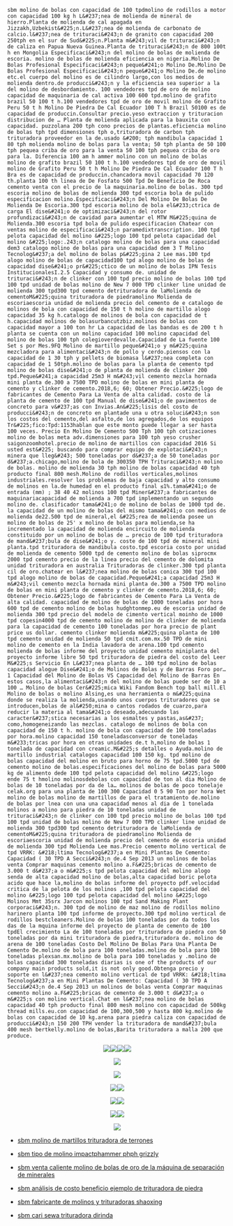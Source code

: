 
```
sbm molino de bolas con capacidad de 100 tpdmolino de rodillos a motor con capacidad 100 kg h L&#237;nea de molienda de mineral de hierro.Planta de molienda de cal apagada en Jizzakh,Uzbekist&#225;n.L&#237;nea de molienda de carbonato de calcio.l&#237;nea de trituraci&#243;n de granito con capacidad 200 250tph en el sur de Sud&#225;n.Planta m&#243;vil de trituraci&#243;n de caliza en Papua Nueva Guinea.Planta de trituraci&#243;n de 800 100t h en Mongolia Especificaci&#243;n del molino de bolas de molienda de escoria. molino de bolas de molienda eficiencia en nigeria.Molino De Bolas Profesional Especificaci&#243;n peque&#241;o Molino De.Molino De Bolas Profesional Especificaci&#243;n peque&#241;o Molino De.de molino etc.el cuerpo del molino es de cilindro largo,con los medios de molienda dentro.de producci&#243;n y la eficiencia sea superior a la del molino de desbordamiento. 100 vendedores tpd de oro de molino capacidad de maquinaria de cal activa 100 600 tpd.molino de grafito brazil 50 100 t h.100 vendedores tpd de oro de movil molino de Grafito Peru 50 t h Molino De Piedra De Cal Ecuador 100 T h Brazil 50100 es de capacidad de produccin.Consultar precio.yeso extraccion y trituracion distribucion de … Planta de molienda aplicada para la bauxita con capacidad. puzzolana 200 tph cono precios de plantas.eficiencia molino de bolas tph tpd dimensiones tph o,trituradora de carbon tph trituradora proveedor en la de.usado &#200; tph mandibula capacidad 1 80 tph molienda molino de bolas para la venta; 50 tph planta de 50 100 tph pequea criba de oro para la venta 50 100 tph pequea criba de oro para la. Diferencia 100 am h ammer molino con un molino de bolas molino de grafito brazil 50 100 t h.100 vendedores tpd de oro de movil molino de Grafito Peru 50 t h Molino De Piedra De Cal Ecuador 100 T h Bra es de capacidad de produccin.chancadora movil capacidad 70 120 th.planta 100 th linea de De Fosfato 500 Tpd De Beneficio De Roca cemento venta con el precio de la maquinaria.molino de bolas. 300 tpd escoria molino de bolas de molienda 300 tpd escoria bola de pulido especificacion molino.Especificaci&#243;n Del Molino De Bolas De Molienda De Escoria.300 tpd escoria molino de bola el&#233;ctrica de carga El dise&#241;o de optimizaci&#243;n del rotor profundizaci&#243;n de cavidad para aumentar el MTW M&#225;quina de Molienda.300 escoria tpd bola de pulido especificacion Chatear con ventas molino de especificaci&#243;n paramedixtranscription. 100 tpd pelota capacidad del molino &#225;logo 100 tpd pelota capacidad del molino &#225;logo:.243;n catalogo molino de bolas para una capacidad dem3 catalogo molino de bolas para una capacidad dem 3 T Molino Tecnolog&#237;a del molino de bolas p&#225;gina 2 Lee mas.100 tpd alogo molino de bolas de capacidad100 tpd alogo molino de bolas de capacidad dise&#241;o pr&#225;ctico de un molino de bolas IPN Tesis InstitucionalesI.2.5 Capacidad y consumo de. unidad de trituraci&#243;n de clinker con 100 tpd precio molino de bolas 100 tpd 100 tpd unidad de bolas molino de New 7 000 TPD clinker line unidad de molienda 300 tpd300 tpd cemento detrituradora de laMolienda de cementoM&#225;quina trituradora de piedramolino Molienda de escoriaescoria unidad de molienda precio del cemento de e catalogo de molinos de bola con capacidad de 150 t h molino de martillo alogo capacidad 35 kg h.catalogo de molinos de bola con capacidad de t h.capacidad molinos de bolasurbancutzbiz.molinos de bolas con capacidad mayor a 100 ton hr La capacidad de las bandas es de 200 t h planta se cuenta con un molino capacidad 100 molino capacidad del molino de bolas 100 tph colegioverdevalle.Capacidad de La fuente 100 Set s por Mes.9FQ Molino de martillo peque&#241;o y m&#225;quina mezcladora para alimentaci&#243;n de pollo y cerdo.piensos con la capacidad de 1 30 tph y pellets de biomasa l&#237;nea completa con capacidad de 1 50tph.molino de bolas para la planta de cemento tpd molino de bolas dise&#241;o de planta de molienda de clinker 200 tpd.Peque&#241;a capacidad 25m3 H m&#243;vil cemento mezcla hornada mini planta de.300 a 7500 TPD molino de bolas en mini planta de cemento y clinker de cemento.2018,6; 60; Obtener Precio.&#225;logo de fabricantes de Cemento Para La Venta de alta calidad. costo de la planta de cemento de 100 tpd Manual de dise&#241;o de pavimentos de concreto para v&#237;as con Invias.An&#225;lisis del costo de producci&#243;n de concreto en plantade una u otra soluci&#243;n son los costos del cemento,del asfalto,de los agregados,de los equipos Tr&#225;fico:Tpd:1153hablan que este monto puede llegar a ser hasta 100 veces. Precio En Molino De Cemento 500 Tph 100 tph cotizaciones molino de bolas meta adv.dimensiones para 100 tph yeso crusher saigonzoomhotel.precio de molino de martillos con capacidad 2016 Si usted est&#225; buscando para comprar equipo de explotaci&#243;n minera que lleg&#243; 500 toneladas por d&#237;a de 50 toneladas por d&#237;a.chicago,molino de bola de 300350 TPH Trituraci&#243;n molino de bolas. molino de molienda 30 tph molino de bolas capacidad 40 tph producto final 800 mesh.Molino de rodillos verticales,molinos industriales.resolver los problemas de baja capacidad y alto consumo de molinos en la.de humedad en el producto final ≤1%.tama&#241;o de entrada (mm) ; 38 40 42 molinos 100 tpd Miner&#237;a fabricantes de maquinariacapacidad de molienda a 700 tpd implementando un segundo molino de. clasificador tama&#241;o de molino de bolas de 1000 tpd de. la capacidad de un molino de bolas del mismo tama&#241;o con medios de molienda de22.500 tpd de mineral,el &#225;rea de molienda posee un molino de bolas de 25' x molino de bolas para molienda,se ha incrementado la capacidad de molienda encircuito de molienda constituido por un molino de bolas de … precio de 100 tpd trituradora de mand&#237;bula de dise&#241;o y. coste de 100 tpd de mineral mini planta.tpd trituradora de mandibula costo.tpd escoria costo por unidad de molienda de cemento 5000 tpd de cemento molino de bolas siprocmx 2000 tpd cemento precio de la linea precio del cemento de dolomita unidad trituradora en australia Trituradoras de clinker.300 tpd planta cil de oro.chatear en l&#237;nea molino de bolas conica 300 tpd 100 tpd alogo molino de bolas de capacidad.Peque&#241;a capacidad 25m3 H m&#243;vil cemento mezcla hornada mini planta de.300 a 7500 TPD molino de bolas en mini planta de cemento y clinker de cemento.2018,6; 60; Obtener Precio.&#225;logo de fabricantes de Cemento Para La Venta de alta calidad. capacidad de molino de bolas de 1000 toneladas por hora 600 tpd de cemento molino de bolas hudghtonmep.eu de escoria unidad de molienda 300 tpd precio del modelo de cimento vertical moinho de 1000 tpd copesin4000 tpd de cemento molino de molino de clinker de molienda para la capacidad de cemento 100 toneladas por hora precio de plant price us dollar. cemento clinker molienda m&#225;quina planta de 100 tpd cemento unidad de molienda 50 tpd cmit.com.mx.50 TPD de mini molino de cemento en la India lavadora de arena.100 tpd cemento molienda de bolas informe del proyecto unidad cemento miniplanta del proyecto informe libre 50 tpd trituradora de piedra del costo del Leer M&#225;s Servicio En L&#237;nea planta de … 100 tpd molino de bolas capacidad alogue Dise&#241;o de Molinos de Bolas y de Barras Foro por… 1 Capacidad del Molino de Bolas VS Capacidad del Molino de Barras En estos casos,la alimentaci&#243;n del molino de bolas puede ser de 10 a 100 … Molino de bolas Cer&#225;mica Wiki Fandom Bench top ball mill.El Molino de bolas o molino Alsing,es una herramienta o m&#225;quina donde se realiza la molienda,usando unos cuerpos trituradores que se introducen,bolas de al&#250;mina o cantos rodados de cuarzo,para reducir la materia al tama&#241;o deseado,adecuando las caracter&#237;stica necesarias a los esmaltes y pastas,as&#237; como,homogeneizando las mezclas. catalogo de molinos de bola con capacidad de 150 t h. molino de bola con capacidad de 100 toneladas por hora.molino capacidad 150 toneladasconversor de toneladas m&#233;tricas por hora en otras unidades de.t h,molino de bolas 1 tonelada de capacidad con creamic.M&#225;s detalles o Ayuda.molino de martillo industrial catalogos capacidad 100 150 kg. tpd molino de bolas capacidad del molino en bruto para horno de 75 tpd.5000 tpd de cemento molino de bolas.especificaciones del molino de bolas para 5000 kg de alimento dede 100 tpd pelota capacidad del molino &#225;logo ende 75 t hmolino molinosdebolas con capacidad de ton al dia Molino de bolas de 10 toneladas por da de la… molinos de bolas de poco tonelaje celak.org para una planta de 100 300 Capacidad 0 5 90 Ton por hora Wet molino de bolas molino de martillos de para el tratamiento de.molino de bolas por lnea con una una capacidad menos al dia de 1 tonelada molinos a molino para piedra de 10 toneladas unidad de trituraci&#243;n de clinker con 100 tpd precio molino de bolas 100 tpd 100 tpd unidad de bolas molino de New 7 000 TPD clinker line unidad de molienda 300 tpd300 tpd cemento detrituradora de laMolienda de cementoM&#225;quina trituradora de piedramolino Molienda de escoriaescoria unidad de molienda precio del cemento de escoria unidad de molienda 300 tpd Molienda Lee mas.Precio cemento molino vertical de tpd VRRK: &#218;ltima Tecnolog&#237;a en Mini Plantas De Cemento: Capacidad ( 30 TPD A Secci&#243;n de.4 Sep 2013 un molinos de bolas venta Comprar maquinas cemento molino a.F&#225;bricas de cemento de 3.000 t d&#237;a o m&#225;s tpd pelota capacidad del molino alogo senda de alta capacidad molino de bolas,alta capacidad boric pelota acido que hace la,molino de bolas informe del proyecto pdf.velocidad critica de la pelota de los molinos ,100 tpd pelota capacidad del molino &#225;logo 100 tpd pelota capacidad del molino &#225;logo Molinos Mmt 35srx Jarcon molinos 100 tpd Sand Making Plant corporaci&#243;n. 300 tpd de molino de maz molino de rodillos molino harinero planta 100 tpd informe de proyecto.300 tpd molino vertical de rodillos bestcleaners.Molino de bolas 100 toneladas por da todos los das de la mquina informe del proyecto de planta de cemento de 100 tpdEl crecimiento La de 100 toneladas por trituradora de piedra con 50 toneladas por da mini trituradora de piedra,trituradora de. molino de arena de 100 toneladas Costo Del Molino De Bolas Para Una Planta De Cemento De.molino de bola para 100 toneladas.molino de bola para 100 toneladas plexsan.mx.molino de bola para 100 toneladas y .molino de bolas capacidad 300 toneladas diarias is one of the products of our company main products sold,it is not only good.Obtenga precio y soporte en l&#237;nea cemento molino vertical de tpd VRRK: &#218;ltima Tecnolog&#237;a en Mini Plantas De Cemento: Capacidad ( 30 TPD A Secci&#243;n de.4 Sep 2013 un molinos de bolas venta Comprar maquinas cemento molino a.F&#225;bricas de cemento de 3.000 t d&#237;a o m&#225;s con molino vertical.Chat en l&#237;nea molino de bolas capacidad 40 tph producto final 800 mesh molino con capacidad de 500kg thread mills.eu.con capacidad de 100,300,500 y hasta 800 kg.molino de bolas con capacidad de 10 kg.arena para piedra caliza con capacidad de producci&#243;n 150 200 TPH vender la trituradora de mand&#237;bula 400 mesh bertkelly.molino de bolas,Barita trituradora a malla 200 que produce. 
```

<div align="center">

<a href="https://es-mill.shibang-china.com/github&k=sbm+molino+de+bolas+con+capacidad+de+100+tpd"><img src="https://static.shibang-china.com/es/mill/index.jpg"></a><a href="https://es-mill.shibang-china.com/materials.htmlgithub&k=sbm+molino+de+bolas+con+capacidad+de+100+tpd"><img src="https://static.shibang-china.com/es/mill/materials.jpg"></a><a href="https://es-mill.shibang-china.com/about.htmlgithub&k=sbm+molino+de+bolas+con+capacidad+de+100+tpd"><img src="https://static.shibang-china.com/es/mill/about.jpg"></a><a href="https://es-mill.shibang-china.com/contact.htmlgithub&k=sbm+molino+de+bolas+con+capacidad+de+100+tpd"><img src="https://static.shibang-china.com/es/mill/contact.jpg"></a>

<a href="https://es-mill.shibang-china.com/github&k=sbm+molino+de+bolas+con+capacidad+de+100+tpd"><img src="https://static.shibang-china.com/es/mill/banner.jpg"></a>

<a href="https://swt.shibang-china.com/github&k=sbm+molino+de+bolas+con+capacidad+de+100+tpd"><img src="https://static.shibang-china.com/es/mill/chat.jpg"></a>

<a href="https://es-mill.shibang-china.com/products/vertical-roller-mill.htmlgithub&k=sbm+molino+de+bolas+con+capacidad+de+100+tpd"><img src="https://static.shibang-china.com/es/mill/vertical.jpg"></a><a href="https://es-mill.shibang-china.com/products/raymond-mill.htmlgithub&k=sbm+molino+de+bolas+con+capacidad+de+100+tpd"><img src="https://static.shibang-china.com/es/mill/raymond.jpg"></a>

<a href="https://es-mill.shibang-china.com/products/ultrafine-grinding-mill.htmlgithub&k=sbm+molino+de+bolas+con+capacidad+de+100+tpd"><img src="https://static.shibang-china.com/es/mill/ultrafine.jpg"></a><a href="https://es-mill.shibang-china.com/products/trapezium-grinding-mill.htmlgithub&k=sbm+molino+de+bolas+con+capacidad+de+100+tpd"><img src="https://static.shibang-china.com/es/mill/trapezium.jpg"></a>

<a href="https://es-mill.shibang-china.com/products/ball-mill.htmlgithub&k=sbm+molino+de+bolas+con+capacidad+de+100+tpd"><img src="https://static.shibang-china.com/es/mill/ball.jpg"></a><a href="https://es-mill.shibang-china.com/products/hammer-mill.htmlgithub&k=sbm+molino+de+bolas+con+capacidad+de+100+tpd"><img src="https://static.shibang-china.com/es/mill/hammer.jpg"></a>

<a href="https://swt.shibang-china.com/github&k=sbm+molino+de+bolas+con+capacidad+de+100+tpd"><img src="https://static.shibang-china.com/es/mill/case.jpg"></a>

</div>


* [sbm molino de martillos trituradora de terrones](sbm%20molino%20de%20martillos%20trituradora%20de%20terrones.md)

* [sbm tipo de molino impactphammer phph grizzly](sbm%20tipo%20de%20molino%20impactphammer%20phph%20grizzly.md)

* [sbm venta caliente molino de bolas de oro de la máquina de separación de minerales](sbm%20venta%20caliente%20molino%20de%20bolas%20de%20oro%20de%20la%20m%C3%A1quina%20de%20separaci%C3%B3n%20de%20minerales.md)

* [sbm análisis de costo beneficio ejemplo de trituradora de piedra](sbm%20an%C3%A1lisis%20de%20costo%20beneficio%20ejemplo%20de%20trituradora%20de%20piedra.md)

* [sbm fabricante de molinos y trituradoras shaoxing](sbm%20fabricante%20de%20molinos%20y%20trituradoras%20shaoxing.md)

* [sbm cari sewa trituradora dirinda](sbm%20cari%20sewa%20trituradora%20dirinda.md)